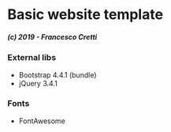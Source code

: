 # Basic website template
##### (c) 2019 - Francesco Cretti

### External libs
- Bootstrap 4.4.1 (bundle)
- jQuery 3.4.1


### Fonts
- FontAwesome
